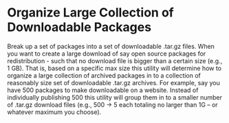 # Organize Large Collection of Downloadable Packages
Break up a set of packages into a set of downloadable .tar.gz files. When you want to create a large download of say open source packages for redistribution - such that no download file is bigger than a certain size (e.g., 1 GB). That is, based on a specific max size this utility will determine how to organize a large collection of archived packages in to a collection of reasonably size set of downloadable .tar.gz archives. For example, say you have 500 packages to make downloadable on a website. Instead of individually publishing 500 this utility will group them in to a smaller number of .tar.gz download files (e.g., 500 -> 5 each totaling  no larger than 1G – or whatever maximum you choose).
